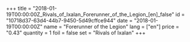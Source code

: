 +++
title = "2018-01-19T00:00:00Z_Rivals_of_Ixalan_Forerunner_of_the_Legion_[en]_false"
id = "10718d37-63d4-44b7-9450-5d49cffce944"
date = "2018-01-19T00:00:00Z"
name = "Forerunner of the Legion"
lang = ["en"]
price = "0.43"
quantity = 1
foil = false
set = "Rivals of Ixalan"
+++
